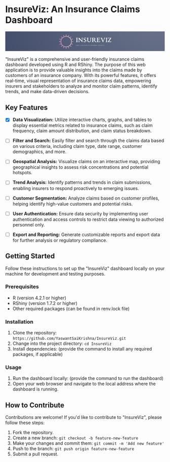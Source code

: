 # InsureViz: An Insurance Claims Dashboard

<img src="assets/insureviz_logo.png" alt="InsureViz Logo" />

"InsureViz" is a comprehensive and user-friendly insurance claims dashboard developed using R and RShiny. The purpose of this web application is to provide valuable insights into the claims made by customers of an insurance company. With its powerful features, it offers real-time, visual representation of insurance claims data, empowering insurers and stakeholders to analyze and monitor claim patterns, identify trends, and make data-driven decisions.

## Key Features

- [x] **Data Visualization:** Utilize interactive charts, graphs, and tables to display essential metrics related to insurance claims, such as claim frequency, claim amount distribution, and claim status breakdown.

- [ ] **Filter and Search:** Easily filter and search through the claims data based on various criteria, including claim type, date range, customer demographics, and more.

- [ ] **Geospatial Analysis:** Visualize claims on an interactive map, providing geographical insights to assess risk concentrations and potential hotspots.

- [ ] **Trend Analysis:** Identify patterns and trends in claim submissions, enabling insurers to respond proactively to emerging issues.

- [ ] **Customer Segmentation:** Analyze claims based on customer profiles, helping identify high-value customers and potential risks.

- [ ] **User Authentication:** Ensure data security by implementing user authentication and access controls to restrict data viewing to authorized personnel only.

- [ ] **Export and Reporting:** Generate customizable reports and export data for further analysis or regulatory compliance.

## Getting Started

Follow these instructions to set up the "InsureViz" dashboard locally on your machine for development and testing purposes.

### Prerequisites

- R (version 4.2.1 or higher)
- RShiny (version 1.7.2 or higher)
- Other required packages (can be found in renv.lock file)

### Installation

1. Clone the repository: `https://github.com/YaswantSaiKrishna/InsureViz.git`
2. Change into the project directory: `cd InsureViz`
3. Install dependencies: (provide the command to install any required packages, if applicable)

### Usage

1. Run the dashboard locally: (provide the command to run the dashboard)
2. Open your web browser and navigate to the local address where the dashboard is running.

## How to Contribute

Contributions are welcome! If you'd like to contribute to "InsureViz", please follow these steps:

1. Fork the repository.
2. Create a new branch: `git checkout -b feature-new-feature`
3. Make your changes and commit them: `git commit -m 'Add new feature'`
4. Push to the branch: `git push origin feature-new-feature`
5. Submit a pull request.
